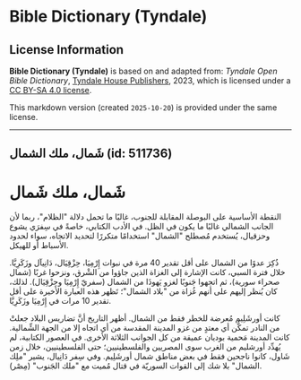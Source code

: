 # Bible Dictionary (Tyndale)

## License Information

**Bible Dictionary (Tyndale)** is based on and adapted from: _Tyndale Open Bible Dictionary_, [Tyndale House Publishers](https://tyndaleopenresources.com/), 2023, which is licensed under a [CC BY-SA 4.0 license](https://creativecommons.org/licenses/by-sa/4.0/legalcode.en).

This markdown version (created `2025-10-20`) is provided under the same license.



--------------------------------

## شَمال، ملك الشمال (id: 511736)

شَمال، ملك شَمال
================

النقطة الأساسية على البوصلة المقابلة للجنوب، غالبًا ما تحمل دلالة "الظلام"، ربما لأن الجانب الشمالي غالبًا ما يكون في الظل. في الأدب الكتابي، خاصةً في سِفرَي يشوع وحزقيال، يُستخدم مُصطلح "الشمال" استخدامًا متكررًا لتحديد الاتجاه، سواء لحدود الأسباط أو للهيكل.

ذُكِرَ عدوًا من الشمال على أقل تقدير 40 مرة في نبوات إِرْمِيَا، حِزْقِيَال، دَانِيآل وزَكَرِيَّا. خلال فترة السبي، كانت الإشارة إلى الغزاة الذين جاؤوا من الشْرق، ونزحوا غربًا (شمال صحراء سورية)، ثم اتجهوا جَنوبًا لغزو يَهوذَا من الشمال (سفريّ إِرْمِيَا وحِزْقِيَال). لذلك، كان يُنظر إليهم على أنهم غُزاة من "بلاد الشمال"؛ تَظهر هذه العبارة الأخيرة على أقل تقدير 10 مرات في إِرْمِيَا وزَكَرِيَّا.

كانت أورشَلِيم مُعرضة للخطر فقط من الشمال. أظهر التاريخ أنَّ تضاريس البلاد جعلتْ من النادر تمكُّن أي معتدٍ من غزو المدينة المقدسة من أي اتجاه إلا من الجهة الشِّمالية. كانت المدينة مَحمية بوديان عميقة من كل الجوانب الثلاثة الأخرى. في العصور الكتابية، لم يُهدِّد أورشليم من الغرب سوى المصريين والفلسطينيين؛ حتى الفلسطينيين، خلال زمن شَاول، كانوا ناجحين فقط في بعض مناطق شمال أورشَلِيم. وفي سِفر دَانِيال، يشير "ملِك الشمال" بلا شك إلى القوات السوريّة في قتال مُميت مع "ملك الجَنوب" (مِصْر).


